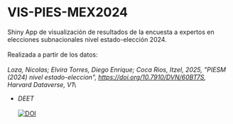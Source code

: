 # VIS-PIES-MEX2024

Shiny App de visualización de resultados de la encuesta a expertos en elecciones subnacionales nivel estado-elección 2024.\
\
Realizada a partir de los datos:\
\
*Loza, Nicolas; Elvira Torres, Diego Enrique; Coca Rios, Itzel, 2025, "PIESM (2024) nivel estado-eleccion", https://doi.org/10.7910/DVN/60BT7S, Harvard Dataverse, V1*\

- *DEET*\
\
[![DOI](https://zenodo.org/badge/1067560127.svg)](https://doi.org/10.5281/zenodo.17240877)
